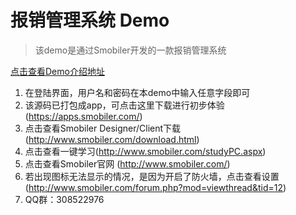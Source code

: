 ﻿# 报销管理系统 Demo
> 该demo是通过Smobiler开发的一款报销管理系统

[点击查看Demo介绍地址](http://www.smobiler.com/bbs/forum.php?mod=viewthread&tid=6&extra=page%3D1)


1. 在登陆界面，用户名和密码在本demo中输入任意字段即可
2. 该源码已打包成app，可点击这里下载进行初步体验 (https://apps.smobiler.com/)
3. 点击查看Smobiler Designer/Client下载(http://www.smobiler.com/download.html)
4. 点击查看一键学习(http://www.smobiler.com/studyPC.aspx)
5. 点击查看Smobiler官网 (http://www.smobiler.com/)
6. 若出现图标无法显示的情况，是因为开启了防火墙，点击查看设置(http://www.smobiler.com/forum.php?mod=viewthread&tid=12)
7. QQ群：308522976


